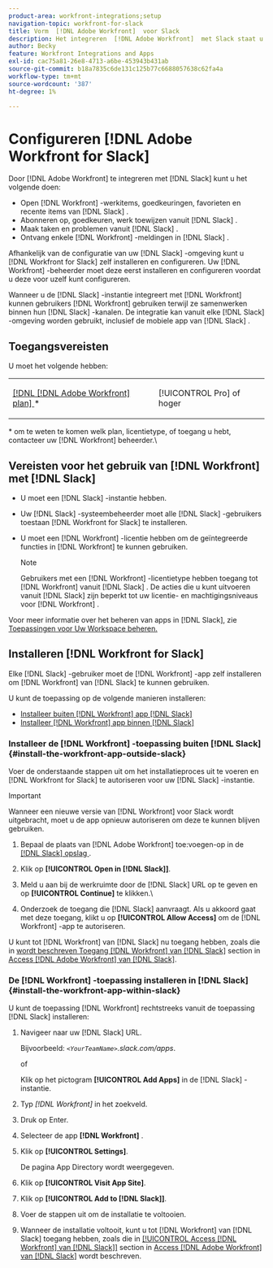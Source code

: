 ```yaml
---
product-area: workfront-integrations;setup
navigation-topic: workfront-for-slack
title: Vorm  [!DNL Adobe Workfront]  voor Slack
description: Het integreren  [!DNL Adobe Workfront]  met Slack staat u toe om  [!DNL Workfront]  het werkpunten, goedkeuringen, favorieten, recente punten van Slack toegang te hebben en tot stand te brengen.
author: Becky
feature: Workfront Integrations and Apps
exl-id: cac75a81-26e8-4713-a6be-453943b431ab
source-git-commit: b18a7835c6de131c125b77c6688057638c62fa4a
workflow-type: tm+mt
source-wordcount: '387'
ht-degree: 1%

---
```


# Configureren [!DNL Adobe Workfront for Slack]

Door [!DNL Adobe Workfront] te integreren met [!DNL Slack] kunt u het volgende doen:

* Open [!DNL Workfront] -werkitems, goedkeuringen, favorieten en recente items van [!DNL Slack] .
* Abonneren op, goedkeuren, werk toewijzen vanuit [!DNL Slack] .
* Maak taken en problemen vanuit [!DNL Slack] .
* Ontvang enkele [!DNL Workfront] -meldingen in [!DNL Slack] .

Afhankelijk van de configuratie van uw [!DNL Slack] -omgeving kunt u [!DNL Workfront for Slack] zelf installeren en configureren. Uw [!DNL Workfront] -beheerder moet deze eerst installeren en configureren voordat u deze voor uzelf kunt configureren.

Wanneer u de [!DNL Slack] -instantie integreert met [!DNL Workfront] kunnen gebruikers [!DNL Workfront] gebruiken terwijl ze samenwerken binnen hun [!DNL Slack] -kanalen. De integratie kan vanuit elke [!DNL Slack] -omgeving worden gebruikt, inclusief de mobiele app van [!DNL Slack] .

## Toegangsvereisten

U moet het volgende hebben:

<table style="table-layout:auto"> 
 <col> 
 </col> 
 <col> 
 </col> 
 <tbody> 
  <tr> 
   <td role="rowheader"><a href="https://business.adobe.com/products/workfront/pricing.html" target="_blank">[!DNL [!DNL Adobe Workfront] plan] </a>*</td> 
   <td> <p>[!UICONTROL Pro] of hoger</p> </td> 
  </tr> 
 </tbody> 
</table>

&#42; om te weten te komen welk plan, licentietype, of toegang u hebt, contacteer uw [!DNL Workfront] beheerder.\

## Vereisten voor het gebruik van [!DNL Workfront] met [!DNL Slack]

* U moet een [!DNL Slack] -instantie hebben.
* Uw [!DNL Slack] -systeembeheerder moet alle [!DNL Slack] -gebruikers toestaan [!DNL Workfront for Slack] te installeren.
* U moet een [!DNL Workfront] -licentie hebben om de geïntegreerde functies in [!DNL Workfront] te kunnen gebruiken.

  >[!NOTE]
  >
  >Gebruikers met een [!DNL Workfront] -licentietype hebben toegang tot [!DNL Workfront] vanuit [!DNL Slack] . De acties die u kunt uitvoeren vanuit [!DNL Slack] zijn beperkt tot uw licentie- en machtigingsniveaus voor [!DNL Workfront] .

Voor meer informatie over het beheren van apps in [!DNL Slack], zie [&#x200B; Toepassingen voor Uw Workspace beheren.](https://get.slack.help/hc/en-us/articles/222386767-Manage-apps-for-your-workspace)

## Installeren [!DNL Workfront for Slack]

Elke [!DNL Slack] -gebruiker moet de [!DNL Workfront] -app zelf installeren om [!DNL Workfront] van [!DNL Slack] te kunnen gebruiken.

U kunt de toepassing op de volgende manieren installeren:

* [Installeer buiten  [!DNL Workfront]  app  [!DNL Slack]](#install-the-workfront-app-outside-slack-install-the-workfront-app-outside-slack)
* [Installeer  [!DNL Workfront]  app binnen  [!DNL Slack]](#install-the-workfront-app-within-slack-install-the-workfront-app-within-slack)

### Installeer de [!DNL Workfront] -toepassing buiten [!DNL Slack] {#install-the-workfront-app-outside-slack}

Voer de onderstaande stappen uit om het installatieproces uit te voeren en [!DNL Workfront for Slack] te autoriseren voor uw [!DNL Slack] -instantie.

>[!IMPORTANT]
>
>Wanneer een nieuwe versie van [!DNL Workfront] voor Slack wordt uitgebracht, moet u de app opnieuw autoriseren om deze te kunnen blijven gebruiken.

1. Bepaal de plaats van [!DNL Adobe Workfront] toe:voegen-op in de [[!DNL Slack]  opslag &#x200B;](https://workfront.slack.com/apps/A7CLAMVNW-adobe-workfront?tab=more_info).

1. Klik op **[!UICONTROL Open in [!DNL Slack]]**.

1. Meld u aan bij de werkruimte door de [!DNL Slack] URL op te geven en op **[!UICONTROL Continue]** te klikken.\

1. Onderzoek de toegang die [!DNL Slack] aanvraagt. Als u akkoord gaat met deze toegang, klikt u op **[!UICONTROL Allow Access]** om de [!DNL Workfront] -app te autoriseren.

U kunt tot [!DNL Workfront] van [!DNL Slack] nu toegang hebben, zoals die in [&#x200B; wordt beschreven Toegang  [!DNL Workfront]  van  [!DNL Slack]](../../workfront-integrations-and-apps/using-workfront-with-slack/access-workfront-from-slack.md#viewing-all-available-commands) section in [Access [!DNL Adobe Workfront]  van  [!DNL Slack]](../../workfront-integrations-and-apps/using-workfront-with-slack/access-workfront-from-slack.md).

### De [!DNL Workfront] -toepassing installeren in [!DNL Slack] {#install-the-workfront-app-within-slack}

U kunt de toepassing [!DNL Workfront] rechtstreeks vanuit de toepassing [!DNL Slack] installeren:

1. Navigeer naar uw [!DNL Slack] URL.

   Bijvoorbeeld: *`<YourTeamName>`.slack.com/apps*.

   of

   Klik op het pictogram **[!UICONTROL Add Apps]** in de [!DNL Slack] -instantie.

1. Typ *[!DNL Workfront]* in het zoekveld.
1. Druk op Enter.
1. Selecteer de app **[!DNL Workfront]** .
1. Klik op **[!UICONTROL Settings]**.

   De pagina App Directory wordt weergegeven.

1. Klik op **[!UICONTROL Visit App Site]**.
1. Klik op **[!UICONTROL Add to [!DNL Slack]]**.
1. Voer de stappen uit om de installatie te voltooien.
1. Wanneer de installatie voltooit, kunt u tot [!DNL Workfront] van [!DNL Slack] toegang hebben, zoals die in [[!UICONTROL Access [!DNL Workfront] van  [!DNL Slack]]](../../workfront-integrations-and-apps/using-workfront-with-slack/access-workfront-from-slack.md#viewing-all-available-commands) section in [Access [!DNL Adobe Workfront]  van  [!DNL Slack]](../../workfront-integrations-and-apps/using-workfront-with-slack/access-workfront-from-slack.md) wordt beschreven.
